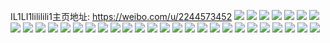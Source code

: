 IL1LI1lililili1主页地址: https://weibo.com/u/2244573452 
![](https://wx4.sinaimg.cn/mw2000/85c9790cly1h8kaxtrxh6j211728ytv5.jpg) 
![](https://wx4.sinaimg.cn/mw2000/85c9790cly1h7pxthvfqaj22c0340e82.jpg) 
![](https://wx4.sinaimg.cn/mw2000/85c9790cly1h7f7njg0bgj22c0340gr7.jpg) 
![](https://wx4.sinaimg.cn/mw2000/85c9790cgy1h6uyv71w3qj22du36cb2b.jpg) 
![](https://wx4.sinaimg.cn/mw2000/85c9790cgy1h6uyv28ektj22du36ckjn.jpg) 
![](https://wx4.sinaimg.cn/mw2000/85c9790cgy1h6uyvb0eqoj22du36ckjn.jpg) 
![](https://wx4.sinaimg.cn/mw2000/85c9790cgy1h6uyw1ecukj22du36c7wi.jpg) 
![](https://wx4.sinaimg.cn/mw2000/85c9790cgy1h6uyuypjiuj2334440hdw.jpg) 
![](https://wx4.sinaimg.cn/mw2000/85c9790cgy1h6uyvlw17mj22du36ckjn.jpg) 
![](https://wx4.sinaimg.cn/mw2000/85c9790cgy1h6uyviktldj2200367gqo.jpg) 
![](https://wx4.sinaimg.cn/mw2000/85c9790cgy1h6uyvp4q3vj22du36cu0z.jpg) 
![](https://wx4.sinaimg.cn/mw2000/85c9790cgy1h6uyvh13ovj22du36cafd.jpg) 
![](https://wx4.sinaimg.cn/mw2000/85c9790cly1h6rgpmsq3vj220g31pgs9.jpg) 
![](https://wx4.sinaimg.cn/mw2000/85c9790cly1h6rgrsan2bj224836c492.jpg) 
![](https://wx4.sinaimg.cn/mw2000/85c9790cly1h6rgspe456j23344motv2.jpg) 
![](https://wx4.sinaimg.cn/mw2000/85c9790cly1h6rgsd9f6ej22c0340tgi.jpg) 
![](https://wx4.sinaimg.cn/mw2000/85c9790cly1h6rgphc8qgj220q313npd.jpg) 
![](https://wx4.sinaimg.cn/mw2000/85c9790cly1h6rgq5vylaj224836cu0y.jpg) 
![](https://wx4.sinaimg.cn/mw2000/85c9790cly1h6rgqtj81oj224836ckjn.jpg) 
![](https://wx4.sinaimg.cn/mw2000/85c9790cly1h6rgrgsu3pj224836cwoj.jpg) 
![](https://wx4.sinaimg.cn/mw2000/85c9790cly1h6rgrjc3nxj20wi1lsjsu.jpg) 
![](https://wx4.sinaimg.cn/mw2000/85c9790cly1h6rgs0wn6rj23344mo4qu.jpg) 
![](https://wx4.sinaimg.cn/mw2000/85c9790cly1h6pqq2hcpcj22c0340qv6.jpg) 
![](https://wx4.sinaimg.cn/mw2000/85c9790cly1h6pqq3t2t7j216o1kw0ty.jpg) 
![](https://wx4.sinaimg.cn/mw2000/85c9790cly1h6pqqdf26bj21o02you0x.jpg) 
![](https://wx4.sinaimg.cn/mw2000/85c9790cly1h5yodc98paj20v91avdm9.jpg) 
![](https://wx4.sinaimg.cn/mw2000/85c9790cly1h5yodd45h8j20v91avx35.jpg) 
![](https://wx4.sinaimg.cn/mw2000/85c9790cly1h5eq7vbzb9j22142uhe82.jpg) 
![](https://wx4.sinaimg.cn/mw2000/85c9790cly1h5eq82ggc0j22c0340x6s.jpg) 
![](https://wx4.sinaimg.cn/mw2000/85c9790cly1h5eq8oi09vj22c0340e88.jpg) 
![](https://wx4.sinaimg.cn/mw2000/85c9790cly1h5eq8epe0yj22c0340hdx.jpg) 
![](https://wx4.sinaimg.cn/mw2000/85c9790cly1h5eq8j1709j22c0340kjp.jpg) 
